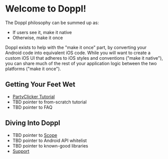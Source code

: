# Welcome to Doppl!

The Doppl philosophy can be summed up as:

- If users see it, make it native
- Otherwise, make it once

Doppl exists to help with the "make it once" part, by converting your
Android code into equivalent iOS code. While you will want to create a custom
iOS UI that adheres to iOS styles and conventions ("make it native"), you can
share much of the rest of your application logic between the two platforms
("make it once").

## Getting Your Feet Wet

- [PartyClicker Tutorial](./Tutorial)
- TBD pointer to from-scratch tutorial
- TBD pointer to FAQ

## Diving Into Doppl

- TBD pointer to [Scope](./Scope)
- TBD pointer to Android API whitelist
- TBD pointer to known-good libraries
- [Support](./Support)
